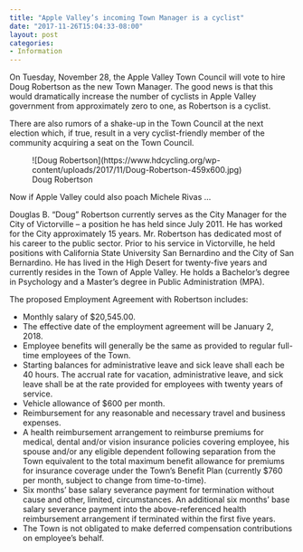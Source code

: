 ```yaml
---
title: "Apple Valley’s incoming Town Manager is a cyclist"
date: "2017-11-26T15:04:33-08:00"
layout: post
categories:
- Information
---
```


On Tuesday, November 28, the Apple Valley Town Council will vote to hire Doug Robertson as the new Town Manager. The good news is that this would dramatically increase the number of cyclists in Apple Valley government from approximately zero to one, as Robertson is a cyclist.

There are also rumors of a shake-up in the Town Council at the next election which, if true, result in a very cyclist-friendly member of the community acquiring a seat on the Town Council.

<figure aria-describedby="caption-attachment-4406" class="wp-caption alignnone" id="attachment_4406" style="width: 459px">![Doug Robertson](https://www.hdcycling.org/wp-content/uploads/2017/11/Doug-Robertson-459x600.jpg)<figcaption class="wp-caption-text" id="caption-attachment-4406">Doug Robertson</figcaption></figure>

Now if Apple Valley could also poach Michele Rivas …

Douglas B. “Doug” Robertson currently serves as the City Manager for the City of Victorville – a position he has held since July 2011. He has worked for the City approximately 15 years. Mr. Robertson has dedicated most of his career to the public sector. Prior to his service in Victorville, he held positions with California State University San Bernardino and the City of San Bernardino. He has lived in the High Desert for twenty-five years and currently resides in the Town of Apple Valley. He holds a Bachelor’s degree in Psychology and a Master’s degree in Public Administration (MPA).

The proposed Employment Agreement with Robertson includes:

- Monthly salary of $20,545.00.
- The effective date of the employment agreement will be January 2, 2018.
- Employee benefits will generally be the same as provided to regular full-time employees of the Town.
- Starting balances for administrative leave and sick leave shall each be 40 hours. The accrual rate for vacation, administrative leave, and sick leave shall be at the rate provided for employees with twenty years of service.
- Vehicle allowance of $600 per month.
- Reimbursement for any reasonable and necessary travel and business expenses.
- A health reimbursement arrangement to reimburse premiums for medical, dental and/or vision insurance policies covering employee, his spouse and/or any eligible dependent following separation from the Town equivalent to the total maximum benefit allowance for premiums for insurance coverage under the Town’s Benefit Plan (currently $760 per month, subject to change from time-to-time).
- Six months’ base salary severance payment for termination without cause and other, limited, circumstances. An additional six months’ base salary severance payment into the above-referenced health reimbursement arrangement if terminated within the first five years.
- The Town is not obligated to make deferred compensation contributions on employee’s behalf.